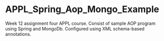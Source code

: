 # APPL_Spring_Aop_Mongo_Example
Week 12 assignment four APPL course. Consist of sample AOP program using Spring and MongoDb. Configured using XML schema-based annotations. 
